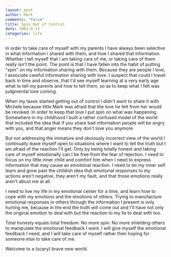 ```yaml
--- 
layout: post
author: Mark
comments: "false"
title: Spin Out of Control
date: 2003-8-13
categories: life
---
```

In order to take care of myself with my parents I have always been selective in what information I shared with them, and how I shared that information. Whether I tell myself that I am taking care of me, or taking care of them really isn't the point. The point is that I have fallen into the habit of putting "spin" on my information sharing with them. Because they are people I love, I associate careful information sharing with love. I suspect that could I travel back in time and observe, that I'd see myself learning at a very early age what to tell my parents and how to tell them, so as to keep what I felt was judgmental love coming.

When my taxes started getting out of control I didn't want to share it with Michele because little Mark was afraid that the love he felt from her would be revoked. In order to keep that love I put spin on what was happening. Somewhere in my childhood I built a rather confused model of the world that included the idea that if you share bad information people will be angry with you, and that anger means they don't love you anymore.

But not addressing the immature and obviously incorrect view of the world I continually leave myself open to situations where I want to tell the truth but I am afraid of the reaction I'll get. Only by being totally honest and taking care of myself emotionally can I be free from the fear of rejection. I need to focus on my little inner child and comfort him when I need to express information that may cause an emotional reaction. I need to let my inner self learn and grow past the childish idea that emotional responses to my actions aren't negative, they aren't my fault, and that those emotions really aren't about me at all.

I need to live my life in my emotional center for a time, and learn how to cope with my emotions and the emotions of others. Trying to manufacture emotional responses in others through the information I present is only hurting me, because in the end the truth will come out and I'll have not only the original emotion to deal with but the reaction to my lie to deal with too.

Total honesty equals total freedom. No more spin. No more shielding others to manipulate the emotional feedback I want. I will give myself the emotional feedback I need, and I will take care of myself rather then hoping for someone else to take care of me.

Welcome to a (scary) brave new world.
